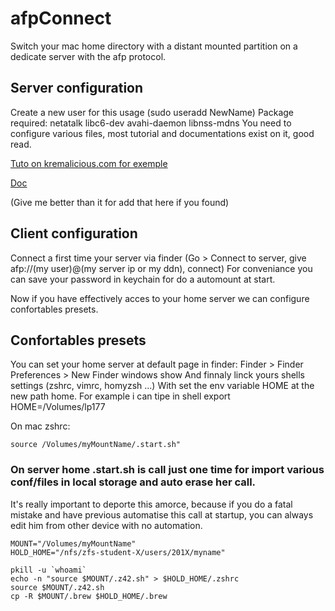 # afpConnect
Switch your mac home directory with a distant mounted partition on a dedicate server with the afp protocol.


## Server configuration

  Create a new user for this usage (sudo useradd NewName)
  Package required: netatalk libc6-dev avahi-daemon libnss-mdns
  You need to configure various files, most tutorial and documentations exist on it, good read.
  
[Tuto on kremalicious.com for exemple](https://kremalicious.com/ubuntu-as-mac-file-server-and-time-machine-volume/)

[Doc](http://netatalk.sourceforge.net/2.0/htmldocs/)

(Give me better than it for add that here if you found)


## Client configuration

  Connect a first time your server via finder (Go > Connect to server, give afp://(my user)@(my server ip or my ddn), connect)
  For conveniance you can save your password in keychain for do a automount at start.
  
  Now if you have effectively acces to your home server we can configure confortables presets.
  
## Confortables presets

  You can set your home server at default page in finder:
    Finder > Finder Preferences > New Finder windows show
  And finnaly linck yours shells settings (zshrc, vimrc, homyzsh ...)
    With set the env variable HOME at the new path home.
    For example i can tipe in shell export HOME=/Volumes/lp177

On mac zshrc:
```shell
source /Volumes/myMountName/.start.sh"
```


### On server home .start.sh is call just one time for import various conf/files in local storage and auto erase her call.
It's really important to deporte this amorce, because if you do a fatal mistake and have previous automatise this call at startup, you can always edit him from other device with no automation.

```shell
MOUNT="/Volumes/myMountName"
HOLD_HOME="/nfs/zfs-student-X/users/201X/myname"

pkill -u `whoami`
echo -n "source $MOUNT/.z42.sh" > $HOLD_HOME/.zshrc
source $MOUNT/.z42.sh
cp -R $MOUNT/.brew $HOLD_HOME/.brew
```

